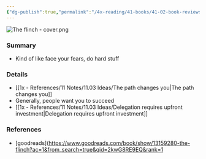 ```yaml
---
{"dg-publish":true,"permalink":"/4x-reading/41-books/41-02-book-reviews/the-flinch-julien-smith/","title":"The Flinch - Julien Smith","created":"2025-06-04T07:50:06.929+03:00","updated":"2025-06-07T09:49:33.507+03:00"}
---
```


![The flinch - cover.png](/img/user/4x%20-%20Reading/41%20Books/41.03%20Cover%20images/The%20flinch%20-%20cover.png)
### Summary
- Kind of like face your fears, do hard stuff

### Details
- [[1x - References/11 Notes/11.03 Ideas/The path changes you\|The path changes you]]
- Generally, people want you to succeed
- [[1x - References/11 Notes/11.03 Ideas/Delegation requires upfront investment\|Delegation requires upfront investment]]

### References
- [goodreads](https://www.goodreads.com/book/show/13159280-the-flinch?ac=1&from_search=true&qid=2kwG8RE9EQ&rank=1


